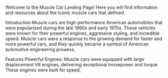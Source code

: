 Welcome to the Muscle Car Landing Page! Here you will find information and resources about the iconic muscle cars that defined .

Introduction
Muscle cars are high-performance American automobiles that were popularized during the late 1960s and early 1970s. These vehicles were known for their powerful engines, aggressive styling, and incredible speed. Muscle cars were a response to the growing demand for faster and more powerful cars, and they quickly became a symbol of American automotive engineering prowess.

Features
Powerful Engines: Muscle cars were equipped with large displacement V8 engines, delivering exceptional horsepower and torque. These engines were built for speed, 
